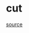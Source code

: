 # cut

[source](github.com/OpenFOAM-jp/OpenFOAM-utilities-tutorials-jp/blob/master/v1906/surface/surfacePatch/searchableSurfaceModifier/cut.C/cut.C)



